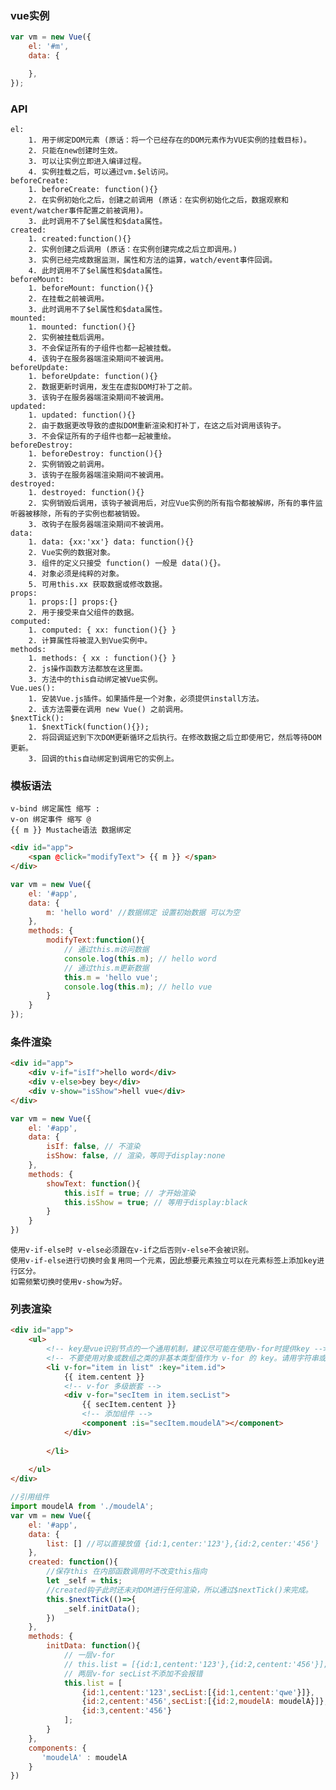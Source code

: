 ### vue实例

```javascript
var vm = new Vue({
    el: '#m',
    data: {

    },
});
```
### API

    el: 
        1. 用于绑定DOM元素 (原话：将一个已经存在的DOM元素作为VUE实例的挂载目标)。
        2. 只能在new创建时生效。
        3. 可以让实例立即进入编译过程。
        4. 实例挂载之后，可以通过vm.$el访问。
    beforeCreate:
        1. beforeCreate: function(){}
        2. 在实例初始化之后，创建之前调用 (原话：在实例初始化之后，数据观察和event/watcher事件配置之前被调用)。
        3. 此时调用不了$el属性和$data属性。
    created:
        1. created:function(){}
        2. 实例创建之后调用 (原话：在实例创建完成之后立即调用。)
        3. 实例已经完成数据监测，属性和方法的运算，watch/event事件回调。
        4. 此时调用不了$el属性和$data属性。
    beforeMount:
        1. beforeMount: function(){}
        2. 在挂载之前被调用。
        3. 此时调用不了$el属性和$data属性。
    mounted: 
        1. mounted: function(){}
        2. 实例被挂载后调用。
        3. 不会保证所有的子组件也都一起被挂载。
        4. 该钩子在服务器端渲染期间不被调用。
    beforeUpdate:
        1. beforeUpdate: function(){}
        2. 数据更新时调用，发生在虚拟DOM打补丁之前。
        3. 该钩子在服务器端渲染期间不被调用。
    updated:
        1. updated: function(){}
        2. 由于数据更改导致的虚拟DOM重新渲染和打补丁，在这之后对调用该钩子。
        3. 不会保证所有的子组件也都一起被重绘。
    beforeDestroy:
        1. beforeDestroy: function(){}
        2. 实例销毁之前调用。
        3. 该钩子在服务器端渲染期间不被调用。
    destroyed:
        1. destroyed: function(){}
        2. 实例销毁后调用，该钩子被调用后，对应Vue实例的所有指令都被解绑，所有的事件监听器被移除，所有的子实例也都被销毁。
        3. 改钩子在服务器端渲染期间不被调用。
    data:
        1. data: {xx:'xx'} data: function(){}
        2. Vue实例的数据对象。
        3. 组件的定义只接受 function() 一般是 data(){}。
        4. 对象必须是纯粹的对象。
        5. 可用this.xx 获取数据或修改数据。
    props:
        1. props:[] props:{}
        2. 用于接受来自父组件的数据。
    computed:
        1. computed: { xx: function(){} } 
        2. 计算属性将被混入到Vue实例中。
    methods:
        1. methods: { xx : function(){} }
        2. js操作函数方法都放在这里面。
        3. 方法中的this自动绑定被Vue实例。
    Vue.ues():
        1. 安装Vue.js插件。如果插件是一个对象，必须提供install方法。
        2. 该方法需要在调用 new Vue() 之前调用。
    $nextTick():
        1. $nextTick(function(){});
        2. 将回调延迟到下次DOM更新循环之后执行。在修改数据之后立即使用它，然后等待DOM更新。
        3. 回调的this自动绑定到调用它的实例上。
### 模板语法

    v-bind 绑定属性 缩写 :
    v-on 绑定事件 缩写 @
    {{ m }} Mustache语法 数据绑定 
```HTML
<div id="app">
    <span @click="modifyText"> {{ m }} </span>
</div>

```
```js
var vm = new Vue({
    el: '#app',
    data: {
        m: 'hello word' //数据绑定 设置初始数据 可以为空
    },
    methods: {
        modifyText:function(){
            // 通过this.m访问数据
            console.log(this.m); // hello word
            // 通过this.m更新数据
            this.m = 'hello vue';
            console.log(this.m); // hello vue
        }
    }
});
```
### 条件渲染
```html
<div id="app">
    <div v-if="isIf">hello word</div>
    <div v-else>bey bey</div>
    <div v-show="isShow">hell vue</div>
</div>
```
```js
var vm = new Vue({
    el: '#app',
    data: {
        isIf: false, // 不渲染
        isShow: false, // 渲染，等同于display:none 
    },
    methods: {
        showText: function(){
            this.isIf = true; // 才开始渲染
            this.isShow = true; // 等用于display:black
        }
    }
})
```
    使用v-if-else时 v-else必须跟在v-if之后否则v-else不会被识别。
    使用v-if-else进行切换时会复用同一个元素，因此想要元素独立可以在元素标签上添加key进行区分。
    如需频繁切换时使用v-show为好。
### 列表渲染
```html
<div id="app">
    <ul>
        <!-- key是vue识别节点的一个通用机制，建议尽可能在使用v-for时提供key -->
        <!-- 不要使用对象或数组之类的非基本类型值作为 v-for 的 key。请用字符串或数值类型的值。 -->
        <li v-for="item in list" :key="item.id">
            {{ item.centent }}
            <!-- v-for 多级嵌套 -->
            <div v-for="secItem in item.secList">
                {{ secItem.centent }}
                <!-- 添加组件 -->
                <component :is="secItem.moudelA"></component>
            </div>
           
        </li>
        
    </ul>
</div>
```
```js
//引用组件
import moudelA from './moudelA';
var vm = new Vue({
    el: '#app',
    data: {
        list: [] //可以直接放值 {id:1,center:'123'},{id:2,center:'456'}
    },
    created: function(){
        //保存this 在内部函数调用时不改变this指向
        let _self = this; 
        //created钩子此时还未对DOM进行任何渲染，所以通过$nextTick()来完成。
        this.$nextTick(()=>{
            _self.initData();
        })
    },
    methods: {
        initData: function(){
            // 一层v-for
            // this.list = [{id:1,centent:'123'},{id:2,centent:'456'}];
            // 两层v-for secList不添加不会报错
            this.list = [
                {id:1,centent:'123',secList:[{id:1,centent:'qwe'}]},
                {id:2,centent:'456',secList:[{id:2,moudelA: moudelA}]},
                {id:3,centent:'456'}
            ];
        }
    },
    components: {
       'moudelA' : moudelA
    }
})
```
